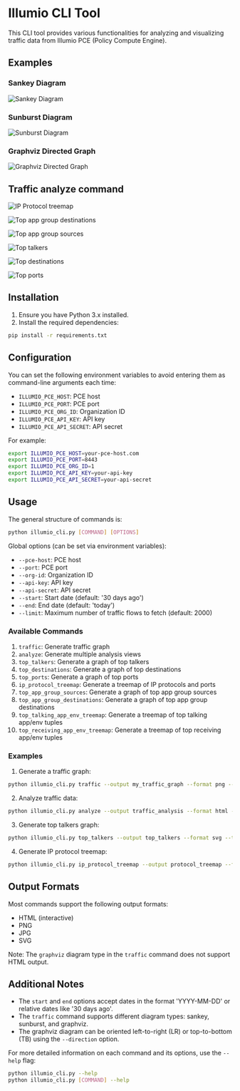 # Illumio CLI Tool

This CLI tool provides various functionalities for analyzing and visualizing traffic data from Illumio PCE (Policy Compute Engine).

## Examples

### Sankey Diagram

![Sankey Diagram](../examples/examples_sankey.png)

### Sunburst Diagram

![Sunburst Diagram](../examples/examples_sunburst.png)

### Graphviz Directed Graph

![Graphviz Directed Graph](../examples/examples_graphviz.png)

## Traffic analyze command

![IP Protocol treemap](../examples/examples_analyze_ip_protocol_treemap.png)

![Top app group destinations](../examples/examples_analyze_top_app_group_destinations.png)

![Top app group sources](../examples/examples_analyze_top_app_group_sources.png)

![Top talkers](../examples/examples_analyze_top_talkers.png)

![Top destinations](../examples/examples_analyze_top_destinations.png)

![Top ports](../examples/examples_analyze_top_ports.png)
## Installation

1. Ensure you have Python 3.x installed.
2. Install the required dependencies:

```bash
pip install -r requirements.txt
```

## Configuration

You can set the following environment variables to avoid entering them as command-line arguments each time:

- `ILLUMIO_PCE_HOST`: PCE host
- `ILLUMIO_PCE_PORT`: PCE port
- `ILLUMIO_PCE_ORG_ID`: Organization ID
- `ILLUMIO_PCE_API_KEY`: API key
- `ILLUMIO_PCE_API_SECRET`: API secret

For example:

```bash
export ILLUMIO_PCE_HOST=your-pce-host.com
export ILLUMIO_PCE_PORT=8443
export ILLUMIO_PCE_ORG_ID=1
export ILLUMIO_PCE_API_KEY=your-api-key
export ILLUMIO_PCE_API_SECRET=your-api-secret
```

## Usage

The general structure of commands is:

```bash
python illumio_cli.py [COMMAND] [OPTIONS]
```

Global options (can be set via environment variables):
- `--pce-host`: PCE host
- `--port`: PCE port
- `--org-id`: Organization ID
- `--api-key`: API key
- `--api-secret`: API secret
- `--start`: Start date (default: '30 days ago')
- `--end`: End date (default: 'today')
- `--limit`: Maximum number of traffic flows to fetch (default: 2000)

### Available Commands

1. `traffic`: Generate traffic graph
2. `analyze`: Generate multiple analysis views
3. `top_talkers`: Generate a graph of top talkers
4. `top_destinations`: Generate a graph of top destinations
5. `top_ports`: Generate a graph of top ports
6. `ip_protocol_treemap`: Generate a treemap of IP protocols and ports
7. `top_app_group_sources`: Generate a graph of top app group sources
8. `top_app_group_destinations`: Generate a graph of top app group destinations
9. `top_talking_app_env_treemap`: Generate a treemap of top talking app/env tuples
10. `top_receiving_app_env_treemap`: Generate a treemap of top receiving app/env tuples

### Examples

1. Generate a traffic graph:
```bash
python illumio_cli.py traffic --output my_traffic_graph --format png --diagram-type sankey
```

2. Analyze traffic data:
```bash
python illumio_cli.py analyze --output traffic_analysis --format html --top-n 15
```

3. Generate top talkers graph:
```bash
python illumio_cli.py top_talkers --output top_talkers --format svg --top-n 20
```

4. Generate IP protocol treemap:
```bash
python illumio_cli.py ip_protocol_treemap --output protocol_treemap --format html
```

## Output Formats

Most commands support the following output formats:
- HTML (interactive)
- PNG
- JPG
- SVG

Note: The `graphviz` diagram type in the `traffic` command does not support HTML output.

## Additional Notes

- The `start` and `end` options accept dates in the format 'YYYY-MM-DD' or relative dates like '30 days ago'.
- The `traffic` command supports different diagram types: sankey, sunburst, and graphviz.
- The graphviz diagram can be oriented left-to-right (LR) or top-to-bottom (TB) using the `--direction` option.

For more detailed information on each command and its options, use the `--help` flag:

```bash
python illumio_cli.py --help
python illumio_cli.py [COMMAND] --help
```